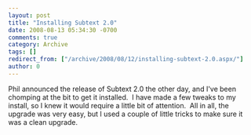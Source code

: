 ```yaml
---
layout: post
title: "Installing Subtext 2.0"
date: 2008-08-13 05:34:30 -0700
comments: true
category: Archive
tags: []
redirect_from: ["/archive/2008/08/12/installing-subtext-2.0.aspx/"]
author: 0
---
```

<!-- more -->
<p>Phil announced the release of Subtext 2.0 the other day, and I've been chomping at the bit to get it installed.  I have made a few tweaks to my install, so I knew it would require a little bit of attention.  All in all, the upgrade was very easy, but I used a couple of little tricks to make sure it was a clean upgrade.</p>

